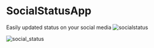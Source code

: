 # SocialStatusApp
Easily updated status on your social media
![socialstatus](https://cloud.githubusercontent.com/assets/26633579/24711068/ba9d4efc-1a40-11e7-9893-fd2a92d72ec3.gif)

![social_status](https://cloud.githubusercontent.com/assets/26633579/24710624/85c4d4a8-1a3f-11e7-8bfd-0582758b758d.jpg)
